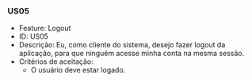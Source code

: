 ### US05

- Feature: Logout
- ID: US05
- Descrição: Eu, como cliente do sistema, desejo fazer logout da aplicação, para que ninguém acesse minha conta na mesma sessão.
- Critérios de aceitação:
    *  O usuário deve estar logado.
  